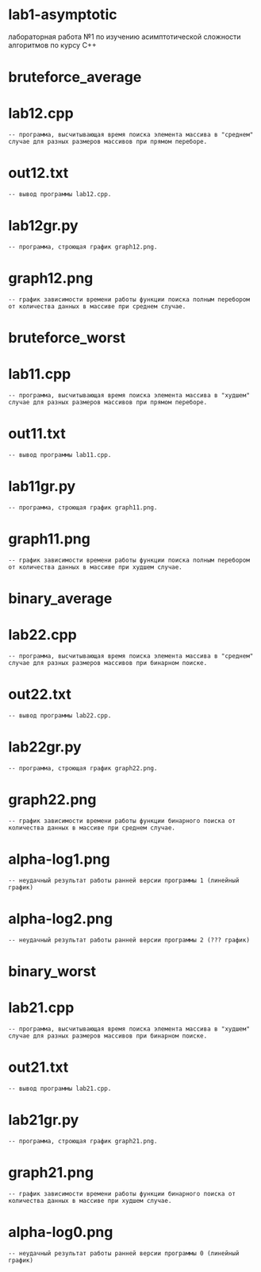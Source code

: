 # lab1-asymptotic
лабораторная работа №1 по изучению асимптотической сложности алгоритмов по курсу С++


# bruteforce_average
  # lab12.cpp 
    -- программа, высчитывающая время поиска элемента массива в "среднем" случае для разных размеров массивов при прямом переборе. 
  # out12.txt 
    -- вывод программы lab12.cpp.
  # lab12gr.py
    -- программа, строющая график graph12.png.
  # graph12.png 
    -- график зависимости времени работы функции поиска полным перебором от количества данных в массиве при среднем случае.


# bruteforce_worst
  # lab11.cpp 
    -- программа, высчитывающая время поиска элемента массива в "худшем" случае для разных размеров массивов при прямом переборе. 
  # out11.txt 
    -- вывод программы lab11.cpp.
  # lab11gr.py
    -- программа, строющая график graph11.png.
  # graph11.png 
    -- график зависимости времени работы функции поиска полным перебором от количества данных в массиве при худшем случае.


# binary_average
  # lab22.cpp 
    -- программа, высчитывающая время поиска элемента массива в "среднем" случае для разных размеров массивов при бинарном поиске. 
  # out22.txt 
    -- вывод программы lab22.cpp.
  # lab22gr.py
    -- программа, строющая график graph22.png.
  # graph22.png 
    -- график зависимости времени работы функции бинарного поиска от количества данных в массиве при среднем случае.
  # alpha-log1.png 
    -- неудачный результат работы ранней версии программы 1 (линейный график)
  # alpha-log2.png 
    -- неудачный результат работы ранней версии программы 2 (??? график)
  
  
# binary_worst
  # lab21.cpp 
    -- программа, высчитывающая время поиска элемента массива в "худшем" случае для разных размеров массивов при бинарном поиске. 
  # out21.txt 
    -- вывод программы lab21.cpp.
  # lab21gr.py
    -- программа, строющая график graph21.png.
  # graph21.png 
    -- график зависимости времени работы функции бинарного поиска от количества данных в массиве при худшем случае.
  # alpha-log0.png 
    -- неудачный результат работы ранней версии программы 0 (линейный график)
